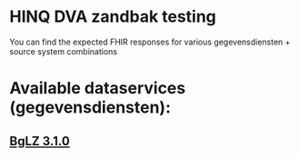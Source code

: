 # HINQ DVA zandbak testing

You can find the expected FHIR responses for various gegevensdiensten + source system combinations

# Available dataservices (gegevensdiensten):

## [BgLZ 3.1.0](BgLZ%203.1.0/)
